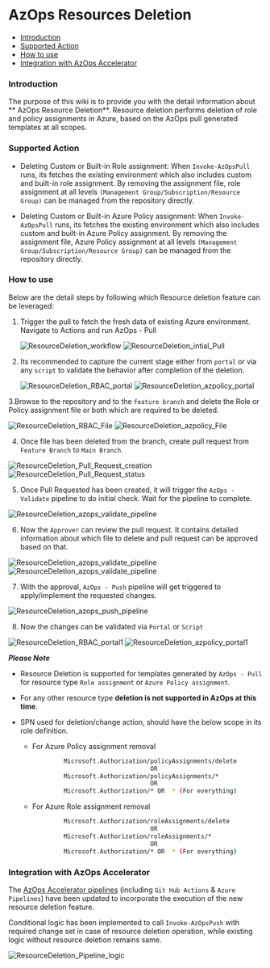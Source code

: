 # AzOps Resources Deletion

- [Introduction](#Introduction)
- [Supported Action](#Supported-Action)
- [How to use](#How-to-use)
- [Integration with AzOps Accelerator](#Integration-with-AzOps-Accelerator)


### Introduction

The purpose of this wiki is to provide you with the detail information about ** AzOps Resource Deletion**. Resource deletion performs deletion of role and policy assignments in Azure, based on the AzOps pull generated templates at all scopes.


### Supported Action

 - Deleting Custom or Built-in Role assignment: When `Invoke-AzOpsPull` runs, its fetches the existing environment which also includes custom and built-in role assignment. By removing the assignment file, role assignment at all levels `(Management Group/Subscription/Resource Group)` can be managed from the repository directly.

 - Deleting Custom or Built-in Azure Policy assignment: When `Invoke-AzOpsPull` runs, its fetches the existing environment which also includes custom and built-in  Azure Policy assignment. By removing the assignment file,  Azure Policy assignment at all levels `(Management Group/Subscription/Resource Group)` can be managed from the repository directly.


### How to use

Below are the detail steps by following  which Resource deletion feature can be leveraged:

1. Trigger the pull to fetch the fresh data of existing Azure environment. Navigate to Actions and run AzOps - Pull

    ![ResourceDeletion_workflow](./Media/ResourceDeletion/ResourceDeletion_workflow.PNG)
    ![ResourceDeletion_intial_Pull](./Media/ResourceDeletion/ResourceDeletion_intial_Pull.PNG)

2. Its recommended to capture the current stage either from `portal` or via any `script` to validate the behavior after completion of the deletion.

    ![ResourceDeletion_RBAC_portal](./Media/ResourceDeletion/ResourceDeletion_RBAC_portal.PNG)
    ![ResourceDeletion_azpolicy_portal](./Media/ResourceDeletion/ResourceDeletion_azpolicy_portal.PNG)

3.Browse to the repository and to the `feature branch` and delete the Role or Policy assignment file or both which are required to be deleted.

![ResourceDeletion_RBAC_File](./Media/ResourceDeletion/ResourceDeletion_RBAC_File.PNG)
![ResourceDeletion_azpolicy_File](./Media/ResourceDeletion/ResourceDeletion_azpolicy_File.PNG)

4. Once file has been deleted from the branch, create pull request from `Feature Branch` to `Main Branch`.

![ResourceDeletion_Pull_Request_creation](./Media/ResourceDeletion/ResourceDeletion_Pull_Request_creation.PNG)
![ResourceDeletion_Pull_Request_status](./Media/ResourceDeletion/ResourceDeletion_Pull_Request_status.PNG)

5. Once Pull Requested has been created, it will trigger the `AzOps - Validate` pipeline to do initial check. Wait for the pipeline to complete.

![ResourceDeletion_azops_validate_pipeline](./Media/ResourceDeletion/ResourceDeletion_azops_validate_pipeline.PNG)

6. Now the `Approver` can review the pull request. It contains detailed information about which file to delete and pull request can be approved based on that.

![ResourceDeletion_azops_validate_pipeline](./Media/ResourceDeletion/ResourceDeletion_Pull_Request_review.PNG)
![ResourceDeletion_azops_validate_pipeline](./Media/ResourceDeletion/ResourceDeletion_Pull_Request_merge.PNG)

7. With the approval, `AzOps - Push` pipeline will get triggered to apply/implement the requested changes.

 ![ResourceDeletion_azops_push_pipeline](./Media/ResourceDeletion/ResourceDeletion_azops_push_pipeline.PNG)

8. Now the changes can be validated via `Portal` or `Script`

![ResourceDeletion_RBAC_portal1](./Media/ResourceDeletion/ResourceDeletion_RBAC_portal1.PNG)
![ResourceDeletion_azpolicy_portal1](./Media/ResourceDeletion/ResourceDeletion_azpolicy_portal1.PNG)


**_Please Note_**

- Resource Deletion is supported for templates generated by `AzOps - Pull` for resource type `Role assignment` or `Azure Policy assignment`.
- For any other resource type **deletion is not supported in AzOps at this time**.
- SPN used for deletion/change action, should have the below scope in its role definition.

    - For Azure Policy assignment removal
    ```bash
                Microsoft.Authorization/policyAssignments/delete
                                        OR
                Microsoft.Authorization/policyAssignments/*
                                        OR
                Microsoft.Authorization/* OR  * (For everything)
    ```
    - For Azure Role assignment removal
    ```bash
                Microsoft.Authorization/roleAssignments/delete
                                        OR
                Microsoft.Authorization/roleAssignments/*
                                        OR
                Microsoft.Authorization/* OR  * (For everything)
    ```

### Integration with AzOps Accelerator

The [AzOps Accelerator pipelines](https://github.com/azure/azops-accelerator) (including `Git Hub Actions` & `Azure Pipelines`) have been updated to incorporate the execution of the new resource deletion feature.

Conditional logic has been implemented to call `Invoke-AzOpsPush` with required change set in case of resource deletion operation, while existing logic without resource deletion remains same.

![ResourceDeletion_Pipeline_logic](./Media/ResourceDeletion/ResourceDeletion_pipelineupdate.PNG)
